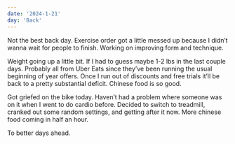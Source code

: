 ```yaml
---
date: '2024-1-21'
day: 'Back'
---
```


Not the best back day. Exercise order got a little messed up because I didn’t wanna wait for people to finish. Working on improving form and technique.

Weight going up a little bit. If I had to guess maybe 1-2 lbs in the last couple days. Probably all from Uber Eats since they’ve been running the usual beginning of year offers. Once I run out of discounts and free trials it’ll be back to a pretty substantial deficit. Chinese food is so good.

Got griefed on the bike today. Haven’t had a problem where someone was on it when I went to do cardio before. Decided to switch to treadmill, cranked out some random settings, and getting after it now. More chinese food coming in half an hour.

To better days ahead.